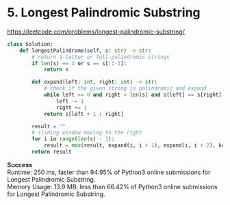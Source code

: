 # 5. Longest Palindromic Substring

https://leetcode.com/problems/longest-palindromic-substring/

```python
class Solution:
    def longestPalindrome(self, s: str) -> str:
        # return 1-letter or full-palindromic strings
        if len(s) == 1 or s == s[::-1]:
            return s

        def expand(left: int, right: int) -> str:
            # check if the given string is palindromic and expand
            while left >= 0 and right < len(s) and s[left] == s[right]:
                left -= 1
                right += 1
            return s[left + 1 : right]

        result = ""
        # sliding window moving to the right
        for i in range(len(s) - 1):
            result = max(result, expand(i, i + 1), expand(i, i + 2), key=len)
        return result
```

**Success**\
Runtime: 250 ms, faster than 94.95% of Python3 online submissions for Longest Palindromic Substring.\
Memory Usage: 13.9 MB, less than 66.42% of Python3 online submissions for Longest Palindromic Substring.
